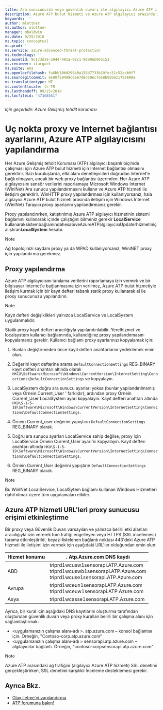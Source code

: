 ```yaml
---
title: Ara sunucunuzda veya güvenlik duvarı ile algılayıcı Azure ATP iletişimi etkinleştirmek için yapılandırma | Microsoft Docs
description: Azure ATP bulut hizmeti ve Azure ATP algılayıcı arasında iletişime izin vermek için güvenlik duvarınızın veya Ara sunucu ayarlama işlemi açıklanmaktadır
keywords: ''
author: mlottner
ms.author: mlottner
manager: mbaldwin
ms.date: 9/25/2018
ms.topic: conceptual
ms.prod: ''
ms.service: azure-advanced-threat-protection
ms.technology: ''
ms.assetid: 9c173d28-a944-491a-92c1-9690eb06b151
ms.reviewer: itargoet
ms.suite: ems
ms.openlocfilehash: fa6bb10b029649a158d7733b10fec51c52acb9f7
ms.sourcegitcommit: 8e80f59409c65e7d8d60ec7de8b96b621795699a
ms.translationtype: MT
ms.contentlocale: tr-TR
ms.lasthandoff: 09/25/2018
ms.locfileid: "47168561"
---
```

*İçin geçerlidir: Azure Gelişmiş tehdit koruması*



# <a name="configure-endpoint-proxy-and-internet-connectivity-settings-for-your-azure-atp-sensor"></a>Uç nokta proxy ve Internet bağlantısı ayarlarını, Azure ATP algılayıcısını yapılandırma

Her Azure Gelişmiş tehdit Koruması (ATP) algılayıcı başarılı biçimde çalışması için Azure ATP bulut hizmeti için Internet bağlantısı olmasını gerektirir. Bazı kuruluşlarda, etki alanı denetleyicileri doğrudan Internet'e bağlı olmayan, ancak bir web proxy bağlantısı üzerinden. Her Azure ATP algılayıcısını sensör verilerini raporlamaya Microsoft Windows Internet (WinINet) Ara sunucu yapılandırmasını kullanır ve Azure ATP hizmeti ile iletişim gerektirir. WinHTTP proxy yapılandırması için kullanıyorsanız, hala algılayıcı Azure ATP bulut hizmeti arasında iletişim için Windows Internet (WinINet) Tarayıcı proxy ayarlarını yapılandırmanız gerekir.


Proxy yapılandırırken, katıştırılmış Azure ATP algılayıcı hizmetinin sistemi bağlamını kullanarak içinde çalıştığını bilmeniz gerekir **LocalService** kullanaraksistembağlamındahesabıveAzureATPalgılayıcısıUpdaterhizmetiniçalıştıran**LocalSystem** hesabı. 

> [!NOTE]
> Ağ topolojinizi saydam proxy ya da WPAD kullanıyorsanız, WinINET proxy için yapılandırma gerekmez.

## <a name="configure-the-proxy"></a>Proxy yapılandırma 

Azure ATP algılayıcısını tanılama verilerini raporlamaya izin vermek ve bir bilgisayar Internet'e bağlanmasına izin verilmez, Azure ATP bulut hizmetiyle iletişim kurmak için bir kayıt defteri tabanlı statik proxy kullanarak el ile proxy sunucunuzu yapılandırın.

> [!NOTE]
> Kayıt defteri değişiklikleri yalnızca LocalService ve LocalSystem uygulanmalıdır.

Statik proxy kayıt defteri aracılığıyla yapılandırılabilir. Yerelhizmet ve localsystem kullanıcı bağlamında, kullandığınız proxy yapılandırmasını kopyalamanız gerekir. Kullanıcı bağlamı proxy ayarlarınızı kopyalamak için:

1.   Bunları değiştirmeden önce kayıt defteri anahtarlarını yedeklemek emin olun.

2. Değerini kayıt defterine arama `DefaultConnectionSettings` REG_BINARY kayıt defteri anahtarı altında olarak `HKCU\Software\Microsoft\Windows\CurrentVersion\InternetSetting\Connections\DefaultConnectionSettings` ve kopyalayın.
 
2.  LocalSystem doğru ara sunucu ayarları yoksa (bunlar yapılandırılmamış veya Örnein Current_User ' farklıdır), ardından proxy Örnein Current_User LocalSystem ayarı kopyalayın. Kayıt defteri anahtarı altında `HKU\S-1-5-18\Software\Microsoft\Windows\CurrentVersion\InternetSetting\Connections\DefaultConnectionSettings`.

3.  Örnein Current_user değerini yapıştırın `DefaultConnectionSettings` REG_BINARY olarak.

4.  Doğru ara sunucu ayarları LocalService sahip değilse, proxy için LocalService Örnein Current_User ayarı'ni kopyalayın. Kayıt defteri anahtarı altında `HKU\S-1-5-19\Software\Microsoft\Windows\CurrentVersion\InternetSetting\Connections\DefaultConnectionSettings`.

5.  Örnein Current_User değerini yapıştırın `DefaultConnectionSettings` REG_BINARY olarak.

> [!NOTE]
> Bu WinINet LocalService, LocalSytem bağlamı kullanan Windows Hizmetleri dahil olmak üzere tüm uygulamaları etkiler.


## <a name="enable-access-to-azure-atp-service-urls-in-the-proxy-server"></a>Azure ATP hizmeti URL'leri proxy sunucusu erişimi etkinleştirme

Bir proxy veya Güvenlik Duvarı varsayılan ve yalnızca belirli etki alanları aracılığıyla izin vererek tüm trafiği engelleyen veya HTTPS (SSL incelemesi) tarama etkinleştirildi, beyaz-listelenen bağlantı noktası 443'deki Azure ATP hizmeti ile iletişimi izin vermek için aşağıdaki URL'ler olduğundan emin olun:

|Hizmet konumu|. Atp.Azure.com DNS kaydı|
|----|----|
|ABD |triprd1wcusw1sensorapi.ATP.Azure.com<br>triprd1wcuswb1sensorapi.ATP.Azure.com<br>triprd1wcuse1sensorapi.ATP.Azure.com|
|Avrupa|triprd1wceun1sensorapi.ATP.Azure.com<br>triprd1wceuw1sensorapi.ATP.Azure.com|
|Asya|triprd1wcasse1sensorapi.ATP.Azure.com|


Ayrıca, bir kural için aşağıdaki DNS kayıtlarını oluşturma tarafından oluşturulan güvenlik duvarı veya proxy kuralları belirli bir çalışma alanı için sağlamlaştırmak:
- \<uygulamanızın çalışma alanı-adı >. atp.azure.com – konsol bağlantısı için. Örneğin, "Contoso-corp.atp.azure.com"
- \<uygulamanızın çalışma alanı-adı > sensorapi.atp.azure.com – algılayıcılar bağlantı. Örneğin, "contoso-corpsensorapi.atp.azure.com"

 
> [!NOTE]
> Azure ATP arasındaki ağ trafiğini (algılayıcı Azure ATP hizmeti) SSL denetimi gerçekleştirirken, SSL denetimi karşılıklı İnceleme desteklemesi gerekir.


## <a name="see-also"></a>Ayrıca Bkz.
- [Olay iletme'yi yapılandırma](configure-event-forwarding.md)
- [ATP forumuna bakın!](https://aka.ms/azureatpcommunity)